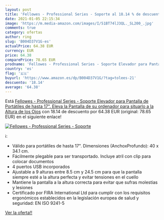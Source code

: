 ```yaml
---
layout: post
title: 'Fellowes - Professional Series - Soporte al 18.14 % de descuento'
date: 2021-01-05 22:15:34
image: 'https://m.media-amazon.com/images/I/51BT74lJ3QL._SL200_.jpg'
comments: true
category: ofertas
author: ring
slug: 'B004D37V1G-es'
actualPrice: 64.38 EUR
currency: EUR
price: 64.38
comparePrice: 78.65 EUR
prodname: 'Fellowes - Professional Series - Soporte Elevador para Pantalla de Portátiles de hasta 17". Eleva la Pantalla de su ordenador para situarlo a la Altura de los Ojos'
country: 'es'
flag: '🇪🇸'
buyurl: 'https://www.amazon.es/dp/B004D37V1G/?tag=tolees-21'
descuento: '18.14'
average: '64.38'
---
```


Está [Fellowes - Professional Series - Soporte Elevador para Pantalla de Portátiles de hasta 17". Eleva la Pantalla de su ordenador para situarlo a la Altura de los Ojos](https://www.amazon.es/dp/B004D37V1G/?tag=tolees-21) con 18.14 de descuento por 64.38 EUR (original: 78.65 EUR) en el siguiente enlace!

[![Fellowes - Professional Series - Soporte](https://m.media-amazon.com/images/I/51BT74lJ3QL._SL200_.jpg)](https://www.amazon.es/dp/B004D37V1G/?tag=tolees-21)

ℹ️:

- Válido para portátiles de hasta 17". Dimensiones (AnchoxProfundo): 40 x 34.1 cm.
- Fácilmente plegable para ser transportado. Incluye atril con clip para colocar documentos
- 4 puertos USB incorporados
- Ajustable a 9 alturas entre 8.5 cm y 24.5 cm para que la pantalla siempre esté a la altura perfecta y evitar tensiones en el cuello
- Mantiene la pantalla a la altura correcta para evitar que sufras molestias y lesiones
- Certificado por FIRA International Ltd para cumplir con los requisitos ergonómicos establecidos en la legislación europea de salud y seguridad: EN ISO 9241-5

[Ver la oferta!!](https://www.amazon.es/dp/B004D37V1G/?tag=tolees-21)
